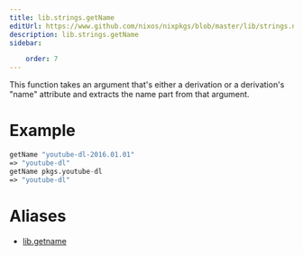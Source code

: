 ```yaml
---
title: lib.strings.getName
editUrl: https://www.github.com/nixos/nixpkgs/blob/master/lib/strings.nix#L1004C13
description: lib.strings.getName
sidebar:

    order: 7
---
```


This function takes an argument that's either a derivation or a
derivation's "name" attribute and extracts the name part from that
argument.

# Example

```nix
getName "youtube-dl-2016.01.01"
=> "youtube-dl"
getName pkgs.youtube-dl
=> "youtube-dl"
```


# Aliases

- [lib.getname](/nix-doc-comments/reference/lib/lib-getname)


